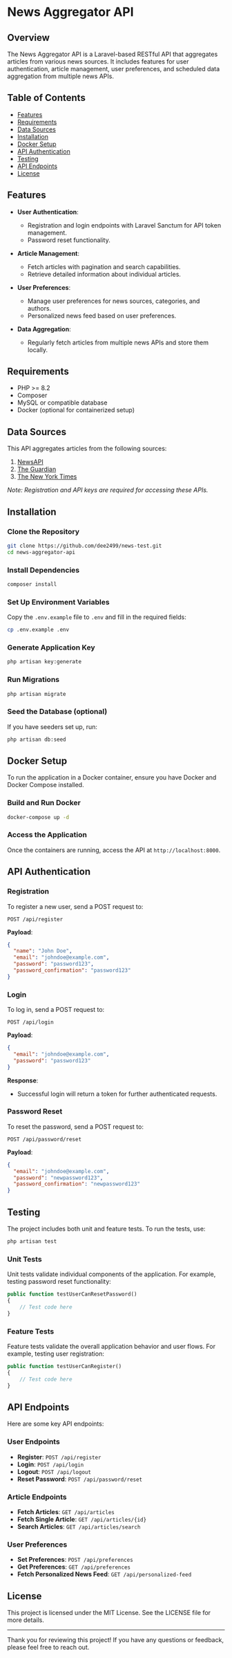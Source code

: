 
# News Aggregator API

## Overview
The News Aggregator API is a Laravel-based RESTful API that aggregates articles from various news sources. It includes features for user authentication, article management, user preferences, and scheduled data aggregation from multiple news APIs.

## Table of Contents
- [Features](#features)
- [Requirements](#requirements)
- [Data Sources](#data-sources)
- [Installation](#installation)
- [Docker Setup](#docker-setup)
- [API Authentication](#api-authentication)
- [Testing](#testing)
- [API Endpoints](#api-endpoints)
- [License](#license)

## Features
- **User Authentication**: 
  - Registration and login endpoints with Laravel Sanctum for API token management.
  - Password reset functionality.
  
- **Article Management**:
  - Fetch articles with pagination and search capabilities.
  - Retrieve detailed information about individual articles.
  
- **User Preferences**:
  - Manage user preferences for news sources, categories, and authors.
  - Personalized news feed based on user preferences.
  
- **Data Aggregation**:
  - Regularly fetch articles from multiple news APIs and store them locally.

## Requirements
- PHP >= 8.2
- Composer
- MySQL or compatible database
- Docker (optional for containerized setup)

## Data Sources
This API aggregates articles from the following sources:
1. [NewsAPI](https://newsapi.org)
2. [The Guardian](https://open-platform.theguardian.com/)
3. [The New York Times](https://developer.nytimes.com/)

*Note: Registration and API keys are required for accessing these APIs.*

## Installation
### Clone the Repository
```bash
git clone https://github.com/dee2499/news-test.git
cd news-aggregator-api
```

### Install Dependencies
```bash
composer install
```

### Set Up Environment Variables
Copy the `.env.example` file to `.env` and fill in the required fields:
```bash
cp .env.example .env
```

### Generate Application Key
```bash
php artisan key:generate
```

### Run Migrations
```bash
php artisan migrate
```

### Seed the Database (optional)
If you have seeders set up, run:
```bash
php artisan db:seed
```

## Docker Setup
To run the application in a Docker container, ensure you have Docker and Docker Compose installed.

### Build and Run Docker
```bash
docker-compose up -d 
```

### Access the Application
Once the containers are running, access the API at `http://localhost:8000`.

## API Authentication
### Registration
To register a new user, send a POST request to:
```
POST /api/register
```
**Payload**:
```json
{
  "name": "John Doe",
  "email": "johndoe@example.com",
  "password": "password123",
  "password_confirmation": "password123"
}
```

### Login
To log in, send a POST request to:
```
POST /api/login
```
**Payload**:
```json
{
  "email": "johndoe@example.com",
  "password": "password123"
}
```
**Response**:
- Successful login will return a token for further authenticated requests.

### Password Reset
To reset the password, send a POST request to:
```
POST /api/password/reset
```
**Payload**:
```json
{
  "email": "johndoe@example.com",
  "password": "newpassword123",
  "password_confirmation": "newpassword123"
}
```

## Testing
The project includes both unit and feature tests. To run the tests, use:
```bash
php artisan test
```

### Unit Tests
Unit tests validate individual components of the application. For example, testing password reset functionality:
```php
public function testUserCanResetPassword()
{
    // Test code here
}
```

### Feature Tests
Feature tests validate the overall application behavior and user flows. For example, testing user registration:
```php
public function testUserCanRegister()
{
    // Test code here
}
```

## API Endpoints
Here are some key API endpoints:

### User Endpoints
- **Register**: `POST /api/register`
- **Login**: `POST /api/login`
- **Logout**: `POST /api/logout`
- **Reset Password**: `POST /api/password/reset`

### Article Endpoints
- **Fetch Articles**: `GET /api/articles`
- **Fetch Single Article**: `GET /api/articles/{id}`
- **Search Articles**: `GET /api/articles/search`

### User Preferences
- **Set Preferences**: `POST /api/preferences`
- **Get Preferences**: `GET /api/preferences`
- **Fetch Personalized News Feed**: `GET /api/personalized-feed`

## License
This project is licensed under the MIT License. See the LICENSE file for more details.

---

Thank you for reviewing this project! If you have any questions or feedback, please feel free to reach out.
